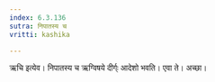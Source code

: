 ```yaml
---
index: 6.3.136
sutra: निपातस्य च
vritti: kashika

---
```

ऋचि इत्येव। निपातस्य च ऋग्विषये दीर्ग्ः आदेशो भवति। एवा ते। अच्छा।